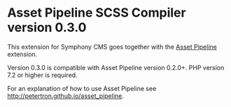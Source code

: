 # Asset Pipeline SCSS Compiler version 0.3.0

This extension for Symphony CMS goes together with the [Asset Pipeline](https://github.com/petertron/asset_pipeline/) extension.

Version 0.3.0 is compatible with Asset Pipeline version 0.2.0+. PHP version 7.2 or higher is required.

For an explanation of how to use Asset Pipeline see <http://petertron.github.io/asset_pipeline>.
